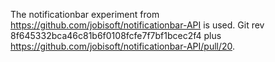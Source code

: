 The notificationbar experiment from https://github.com/jobisoft/notificationbar-API
is used. Git rev 8f645332bca46c81b6f0108fcfe7f7bf1bcec2f4 plus
https://github.com/jobisoft/notificationbar-API/pull/20.
